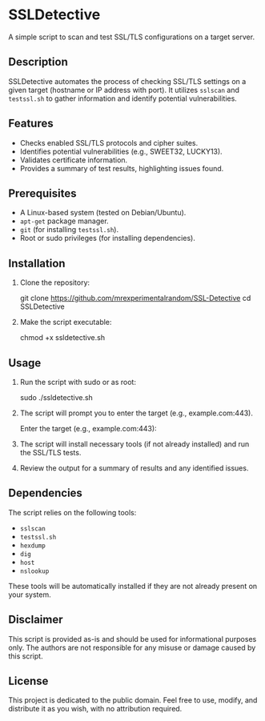 # SSLDetective

A simple script to scan and test SSL/TLS configurations on a target server.

## Description

SSLDetective automates the process of checking SSL/TLS settings on a given target (hostname or IP address with port).  It utilizes `sslscan` and `testssl.sh` to gather information and identify potential vulnerabilities.

## Features

*   Checks enabled SSL/TLS protocols and cipher suites.
*   Identifies potential vulnerabilities (e.g., SWEET32, LUCKY13).
*   Validates certificate information.
*   Provides a summary of test results, highlighting issues found.

## Prerequisites

*   A Linux-based system (tested on Debian/Ubuntu).
*   `apt-get` package manager.
*   `git` (for installing `testssl.sh`).
*   Root or sudo privileges (for installing dependencies).

## Installation

1.  Clone the repository:

    
    git clone https://github.com/mrexperimentalrandom/SSL-Detective
    cd SSLDetective
    

2.  Make the script executable:

    
    chmod +x ssldetective.sh
    

## Usage

1.  Run the script with sudo or as root:

    
    sudo ./ssldetective.sh
    

2.  The script will prompt you to enter the target (e.g., example.com:443).

    
    Enter the target (e.g., example.com:443):
    

3.  The script will install necessary tools (if not already installed) and run the SSL/TLS tests.

4.  Review the output for a summary of results and any identified issues.

## Dependencies

The script relies on the following tools:

*   `sslscan`
*   `testssl.sh`
*   `hexdump`
*   `dig`
*   `host`
*   `nslookup`

These tools will be automatically installed if they are not already present on your system.

## Disclaimer

This script is provided as-is and should be used for informational purposes only. The authors are not responsible for any misuse or damage caused by this script.

## License

This project is dedicated to the public domain.  Feel free to use, modify, and distribute it as you wish, with no attribution required.

